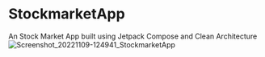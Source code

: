 # StockmarketApp

An Stock Market App built using Jetpack Compose and Clean Architecture ![Screenshot_20221109-124941_StockmarketApp](https://user-images.githubusercontent.com/4936653/200764546-7366ffdd-70e7-4c9a-99bd-d37f52eb0019.jpg)
